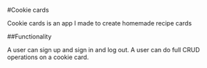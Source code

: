 #Cookie cards

Cookie cards is an app I made to create homemade recipe cards

##Functionality

A user can sign up and sign in and log out.
A user can do full CRUD operations on a cookie card.
